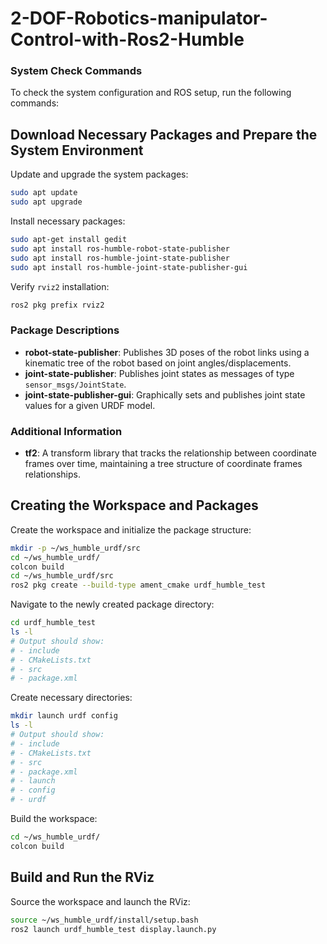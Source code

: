 # 2-DOF-Robotics-manipulator-Control-with-Ros2-Humble

### System Check Commands

To check the system configuration and ROS setup, run the following commands:

## Download Necessary Packages and Prepare the System Environment

Update and upgrade the system packages:

```bash
sudo apt update
sudo apt upgrade
```

Install necessary packages:

```bash
sudo apt-get install gedit
sudo apt install ros-humble-robot-state-publisher
sudo apt install ros-humble-joint-state-publisher
sudo apt install ros-humble-joint-state-publisher-gui
```

Verify `rviz2` installation:

```bash
ros2 pkg prefix rviz2
```

### Package Descriptions

- **robot-state-publisher**: Publishes 3D poses of the robot links using a kinematic tree of the robot based on joint angles/displacements.
- **joint-state-publisher**: Publishes joint states as messages of type `sensor_msgs/JointState`.
- **joint-state-publisher-gui**: Graphically sets and publishes joint state values for a given URDF model.

### Additional Information

- **tf2**: A transform library that tracks the relationship between coordinate frames over time, maintaining a tree structure of coordinate frames relationships.

## Creating the Workspace and Packages

Create the workspace and initialize the package structure:

```bash
mkdir -p ~/ws_humble_urdf/src
cd ~/ws_humble_urdf/
colcon build
cd ~/ws_humble_urdf/src
ros2 pkg create --build-type ament_cmake urdf_humble_test
```

Navigate to the newly created package directory:

```bash
cd urdf_humble_test
ls -l
# Output should show:
# - include
# - CMakeLists.txt
# - src
# - package.xml
```

Create necessary directories:

```bash
mkdir launch urdf config
ls -l
# Output should show:
# - include
# - CMakeLists.txt
# - src
# - package.xml
# - launch
# - config
# - urdf
```

Build the workspace:

```bash
cd ~/ws_humble_urdf/
colcon build
```

## Build and Run the RViz

Source the workspace and launch the RViz:

```bash
source ~/ws_humble_urdf/install/setup.bash
ros2 launch urdf_humble_test display.launch.py
```

